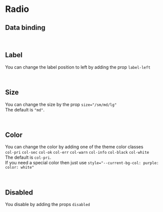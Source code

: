# Radio

## Data binding

<hhl-live-editor title="" htmlCode='
    <template>
     <div class="flexRow items-center gap-4 flexWrap">
        <H_radio label="Radio 1" v-model="radioVal" class="col-err" value="val1"></H_radio>
        <H_radio label="Radio 2" v-model="radioVal" value="val2" class="col-warn"></H_radio>    
        <H_radio label="Radio 3" v-model="radioVal" value="val3"></H_radio>
        <H_inputText v-model="radioVal" label="value"></H_inputText>
    </div>
    </template>
    <script>
        const radioVal = ref("val1");
        return {radioVal}
    </script>
'>
</hhl-live-editor>

<br>

## Label

You can change the label position to left by adding the prop `label-left`

<hhl-live-editor title="" htmlCode='
    <template>
     <div class="flexRow items-center gap-4 flexWrap">
        <H_radio label="label standard" v-model="radioVal" value="val1"></H_radio>
        <H_radio label-left label="Label left" v-model="radioVal" value="val2"></H_radio>
        <div class="flex-1" />
    </div>
    </template>
    <script>
        const radioVal = ref("val1");
        return {radioVal}
    </script>
'>
</hhl-live-editor>

<br>

## Size

You can change the size by the prop `size="/sm/md/lg"`<br>
The default is `"md"`.

<hhl-live-editor title="" htmlCode='
    <template>
    <div class="flexRow items-center gap-4 flexWrap">
        <H_radio size="sm" label="Radio small (sm)" v-model="radioVal" value="val1"></H_radio>
        <H_radio label="Radio standard (md)" v-model="radioVal" value="val2"></H_radio>
        <H_radio size="lg" label="Radio large (lg)" v-model="radioVal" value="val3"></H_radio>
    </div>
    </template>
    <script>
        const radioVal = ref("val1");
        return {radioVal}
    </script>
'>
</hhl-live-editor>

<br>

## Color

You can change the color by adding one of the theme color classes<br>
`col-pri` `col-sec` `col-ok` `col-err` `col-warn` `col-info` `col-black` `col-white`<br>
The default is `col-pri`.<br>
If you need a special color then just use `style="--current-bg-col: purple: color: white"`

<hhl-live-editor title="" htmlCode='
    <template>
     <div class="flexRow items-center gap-4 flexWrap">
        <H_radio class="col-pri" label="col-pri" v-model="radioVal" value="val11"></H_radio>
        <H_radio class="col-sec" label="col-sec" v-model="radioVal" value="val11"></H_radio>
        <H_radio class="col-ok" label="col-ok" v-model="radioVal" value="val11"></H_radio>
        <H_radio class="col-err" label="col-err" v-model="radioVal" value="val11"></H_radio>
        <H_radio class="col-warn" label="col-warn" v-model="radioVal" value="val11"></H_radio>
        <H_radio class="col-info" label="col-info" v-model="radioVal" value="val11"></H_radio>
        <H_radio class="col-black" label="col-black" v-model="radioVal" value="val11"></H_radio>
        <H_radio class="col-white" label="col-white" v-model="radioVal" value="val11"></H_radio>
        <H_radio style="--current-bg-col: purple; color: white" label="purple" v-model="radioVal" value="val11"></H_radio>
    </div>
    </template>
    <script>
        const radioVal = ref("val11");
        return {radioVal}
    </script>
'>
</hhl-live-editor>

<br>

## Disabled

You disable by adding the props `disabled`

<hhl-live-editor title="" htmlCode='
    <template>
     <div class="flexRow items-center gap-4 flexWrap">
        <H_radio disabled class="col-pri" label="col-pri" v-model="radioVal" value="val2"></H_radio>
        <H_radio disabled class="col-sec" label="col-sec" v-model="radioVal" value="val2" ></H_radio>
        <H_radio disabled class="col-ok" label="col-ok" v-model="radioVal" value="val2"></H_radio>
        <H_radio disabled class="col-err" label="col-err" v-model="radioVal" value="val2"></H_radio>
        <H_radio disabled class="col-warn" label="col-warn" v-model="radioVal" value="val2"></H_radio>
        <H_radio disabled class="col-info" label="col-info" v-model="radioVal" value="val2"></H_radio>
        <H_radio disabled class="col-black" label="col-black" v-model="radioVal" value="val2"></H_radio>
        <H_radio disabled class="col-white" label="col-white" v-model="radioVal" value="val2"></H_radio>
        <H_radio disabled style="--current-bg-col: purple; color: white" label="purple" v-model="radioVal" value="val2"></H_radio>
    </div>
    </template>
    <script>
        const radioVal = ref("val2");
        return {radioVal}
    </script>
'>
</hhl-live-editor>

<br>
